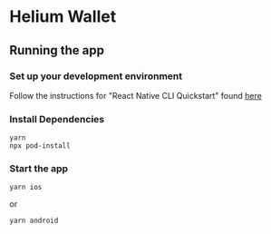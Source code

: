 # Helium Wallet

## Running the app

### Set up your development environment

Follow the instructions for "React Native CLI Quickstart" found [here](https://reactnative.dev/docs/environment-setup)

### Install Dependencies

```shell
yarn
npx pod-install
```

### Start the app

```shell
yarn ios
```

or

```shell
yarn android
```
